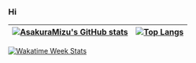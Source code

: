 ### Hi

| [![AsakuraMizu's GitHub stats](https://github-readme-stats.vercel.app/api?username=BoBoDai&show_icons=true&theme=vue&count_private=true&include_all_commits=true&hide_border=true)](https://github.com/anuraghazra/github-readme-stats) | [![Top Langs](https://github-readme-stats.vercel.app/api/top-langs/?username=BoBoDai&layout=compact&theme=vue&hide_border=true&exclude_repo=axmol-x,defold-duktape,defold-quickjs,defold-tinyfd,MergeIgallta)](https://github.com/anuraghazra/github-readme-stats) |
| ---------------- | ---------------- |

[![Wakatime Week Stats](https://github-readme-stats.vercel.app/api/wakatime?username=BoBoDai&theme=vue&layout=compact&hide_border=true&range=last_7_days)](https://github.com/anuraghazra/github-readme-stats)
